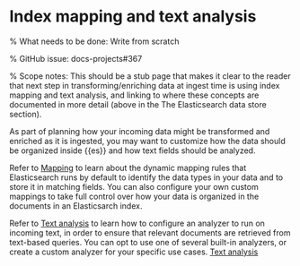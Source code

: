 # Index mapping and text analysis

% What needs to be done: Write from scratch

% GitHub issue: docs-projects#367

% Scope notes: This should be a stub page that makes it clear to the reader that next step in transforming/enriching data at ingest time is using index mapping and text analysis, and linking to where these concepts are documented in more detail (above in the The Elasticsearch data store section).

As part of planning how your incoming data might be transformed and enriched as it is ingested, you may want to customize how the data should be organized inside {{es}} and how text fields should be analyzed.

Refer to [Mapping](.../data-store/mapping.md) to learn about the dynamic mapping rules that Elasticsearch runs by default to identify the data types in your data and to store it in matching fields. You can also configure your own custom mappings to take full control over how your data is organized in the documents in an Elasticsarch index.

Refer to [Text analysis](.../data-store/text-analysis.md) to learn how to configure an analyzer to run on incoming text, in order to ensure that relevant documents are retrieved from text-based queries. You can opt to use one of several built-in analyzers, or create a custom analyzer for your specific use cases. [Text analysis](../)



